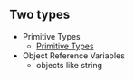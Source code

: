 ## Two types
- Primitive Types
	- [Primitive Types](Primitive%20Types.md)
- Object Reference Variables
	- objects like string